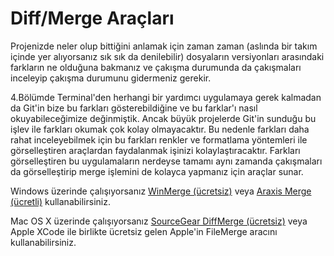 # Diff/Merge Araçları

Projenizde neler olup bittiğini anlamak için zaman zaman (aslında bir takım içinde yer alıyorsanız sık sık da denilebilir) dosyaların versiyonları arasındaki farkların ne olduğuna bakmanız ve çakışma durumunda da çakışmaları inceleyip çakışma durumunu gidermeniz gerekir.

4.Bölümde Terminal'den herhangi bir yardımcı uygulamaya gerek kalmadan da Git'in bize bu farkları gösterebildiğine ve bu farklar'ı nasıl okuyabileceğimize değinmiştik. Ancak büyük projelerde Git'in sunduğu bu işlev ile farkları okumak çok kolay olmayacaktır. Bu nedenle farkları daha rahat inceleyebilmek için bu farkları renkler ve formatlama yöntemleri ile görselleştiren araçlardan faydalanmak işinizi kolaylaştıracaktır. Farkları görselleştiren bu uygulamaların nerdeyse tamamı aynı zamanda çakışmaları da görselleştirip merge işlemini de kolayca yapmanız için araçlar sunar.

Windows üzerinde çalışıyorsanız [WinMerge (ücretsiz)](http://winmerge.org/) veya [Araxis Merge (ücretli)](http://www.araxis.com/merge/) kullanabilirsiniz.

Mac OS X üzerinde çalışıyorsanız [SourceGear DiffMerge (ücretsiz)](https://sourcegear.com/diffmerge/) veya Apple XCode ile birlikte ücretsiz gelen Apple'in FileMerge aracını kullanabilirsiniz.


